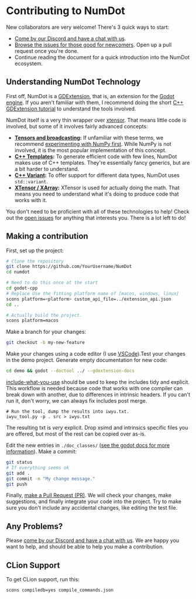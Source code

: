 # Contributing to NumDot

New collaborators are very welcome! There's 3 quick ways to start:

- [Come by our Discord and have a chat with us](https://discord.gg/hxuWcAXF).
- [Browse the issues for those good for newcomers](https://github.com/Ivorforce/NumDot/issues?q=is%3Aopen+is%3Aissue+label%3A%22good+first+issue%22). Open up a pull request once you're done.
- Continue reading the document for a quick introduction into the NumDot ecosystem.

## Understanding NumDot Technology

First off, NumDot is a [GDExtension](https://docs.godotengine.org/en/stable/tutorials/scripting/gdextension/what_is_gdextension.html), that is, an extension for the [Godot engine](https://godotengine.org). 
If you aren't familiar with them, I recommend doing the short [C++ GDExtension tutorial](https://docs.godotengine.org/en/stable/tutorials/scripting/gdextension/gdextension_cpp_example.html) to understand the tools involved.

NumDot itself is a very thin wrapper over [xtensor](https://xtensor.readthedocs.io/en/latest/index.html). That means little code is involved, but some of it involves fairly advanced concepts:

- **[Tensors and broadcasting](https://numpy.org/doc/stable/user/basics.broadcasting.html):** If unfamiliar with these terms, we recommend [experimenting with NumPy first](https://numpy.org/doc/stable/user/quickstart.html). While NumPy is not involved, it is the most popular implementation of this concept.
- **[C++ Templates](https://www.google.com/search?client=safari&rls=en&q=C%2B%2B+templates&ie=UTF-8&oe=UTF-8):** To generate efficient code with few lines, NumDot makes use of C++ templates. They're essentially fancy generics, but are a bit harder to understand.
- **[C++ Variant](https://en.cppreference.com/w/cpp/utility/variant):** To offer support for different data types, NumDot uses `std::variant`.
- **[XTensor / XArray](https://xtensor.readthedocs.io/en/latest/getting_started.html):** XTensor is used for actually doing the math. That means you need to understand what it's doing to produce code that works with it.

You don't need to be proficient with all of these technologies to help! Check out the [open issues](https://github.com/Ivorforce/NumDot/issues) for anything that interests you. There is a lot left to do!

## Making a contribution

First, set up the project:
```bash
# Clone the repository
git clone https://github.com/YourUsername/NumDot
cd numdot

# Need to do this once at the start
cd godot-cpp
# Replace Use the fitting platform name of [macos, windows, linux]
scons platform=<platform> custom_api_file=../extension_api.json
cd ..

# Actually build the project.
scons platform=macos
```

Make a branch for your changes:
```bash
git checkout -b my-new-feature
```
Make your changes using a code editor (I use [VSCode](https://code.visualstudio.com)).Test your changes in the demo project. Generate empty documentation for new code:

```bash
cd demo && godot --doctool ../ --gdextension-docs
```

[include-what-you-use](https://github.com/include-what-you-use/include-what-you-use/) should be used to keep the includes tidy and explicit. This workflow is needed because code that works with one compiler can break down with another, due to differences in intrinsic headers. If you can't run it, don't worry, we can always fix includes post merge.
```
# Run the tool, dump the results into iwyu.txt.
iwyu_tool.py -p . src > iwyu.txt
```
The resulting txt is _very_ explicit. Drop xsimd and intrinsics specific files you are offered, but most of the rest can be copied over as-is.

Edit the new entries in `./doc_classes/` ([see the godot docs for more information](https://docs.godotengine.org/en/stable/tutorials/scripting/gdextension/gdextension_docs_system.html)). Make a commit:
```bash
git status
# If everything seems ok
git add .
git commit -m "My change message."
git push
```

Finally, [make a Pull Request (PR)](https://github.com/Ivorforce/NumDot/compare). We will check your changes, make suggestions, and finally integrate your code into the project. Try to make sure you don't include any accidental changes, like editing the test file.

## Any Problems?

Please [come by our Discord and have a chat with us](https://discord.gg/hxuWcAXF). We are happy you want to help, and should be able to help you make a contribution.

## CLion Support
To get CLion support, run this:
```bash
scons compiledb=yes compile_commands.json
```
